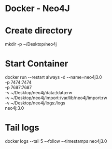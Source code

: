 # Docker - Neo4J


# Create directory
mkdir -p ~/Desktop/neo4j

# Start Container
docker run --restart always -d --name=neo4j3.0 \
-p 7474:7474 \
-p 7687:7687 \
-v ~/Desktop/neo4j/data:/data:rw \
-v ~/Desktop/neo4j/import:/var/lib/neo4j/import:rw \
-v ~/Desktop/neo4j/logs:/logs \
neo4j:3.0

# Tail logs
docker logs --tail 5 --follow --timestamps neo4j3.0
